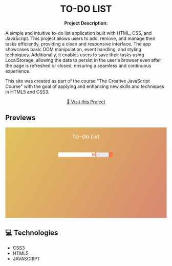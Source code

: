 <h1 align="center" style="font-weight: bold;">TO-DO LIST</h1>

<p align="center">
    <b>Project Description:</b>

A simple and intuitive to-do list application built with HTML, CSS, and JavaScript. This project allows users to add, remove, and manage their tasks efficiently, providing a clean and responsive interface. The app showcases basic DOM manipulation, event handling, and styling techniques. Additionally, it enables users to save their tasks using LocalStorage, allowing the data to persist in the user's browser even after the page is refreshed or closed, ensuring a seamless and continuous experience.

This site was created as part of the course "The Creative JavaScript Course" with the goal of applying and enhancing new skills and techniques in HTML5 and CSS3.

</p>

<p align="center">
     <a href="https://guithr.github.io/todo-list/">📱 Visit this Project</a>
</p>

<h2 id="layout"> Previews</h2>

<p align="center">
    <img src="./img/screenshot_webpage.png" alt="Image Example homepage" width="700px">
</p>

<h2 id="technologies">💻 Technologies</h2>

- CSS3
- HTML5
- JAVASCRIPT